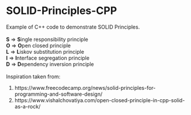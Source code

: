 # SOLID-Principles-CPP
Example of C++ code to demonstrate SOLID Principles. <Work in Progress>
<br><br>
**S** => **S**ingle responsibility principle
<br>
**O** => **O**pen closed principle
<br>
**L** => **L**iskov substitution principle
<br>
**I** => **I**nterface segregation principle
<br>
**D** => **D**ependency inversion principle
<br>
<br>
Inspiration taken from:
<ol>
  <li>https://www.freecodecamp.org/news/solid-principles-for-programming-and-software-design/</li>
  <li>https://www.vishalchovatiya.com/open-closed-principle-in-cpp-solid-as-a-rock/</li>
</ol>
